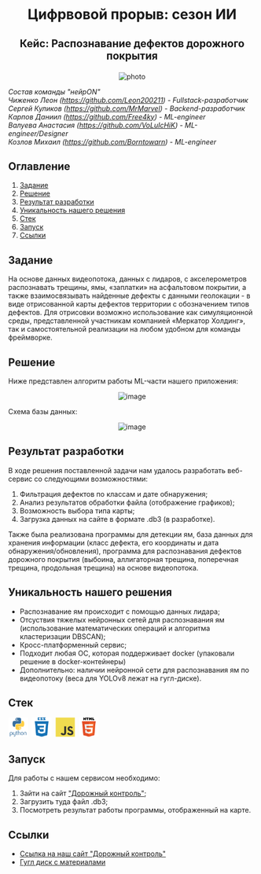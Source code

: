 # <p align="center"> Цифрвовой прорыв: сезон ИИ </p>
## <p align="center"> Кейс: Распознавание дефектов дорожного покрытия </p>
<p align="center">
<img width="743" alt="photo" src="https://github.com/VoLuIcHiK/road-defects/assets/90902903/4f1fc722-3283-4555-b86d-edb4113e140c">
</p>


*Состав команды "нейрON"*   
*Чиженко Леон (https://github.com/Leon200211) - Fullstack-разработчик*    
*Сергей Куликов (https://github.com/MrMarvel) - Backend-разработчик*  
*Карпов Даниил (https://github.com/Free4ky) - ML-engineer*  
*Валуева Анастасия (https://github.com/VoLuIcHiK) - ML-engineer/Designer*   
*Козлов Михаил (https://github.com/Borntowarn) - ML-engineer*  

## Оглавление
1. [Задание](#1)
2. [Решение](#2)
3. [Результат разработки](#3)
4. [Уникальность нашего решения](#5)
5. [Стек](#6)
6. [Запуск](#7)
7. [Ссылки](#9)

## <a name="1"> Задание </a>

На основе данных видеопотока, данных с лидаров, с акселерометров распознавать трещины, ямы, «заплатки» на асфальтовом покрытии, а также взаимосвязывать найденные дефекты с данными геолокации - в виде отрисованной карты дефектов территории с обозначением типов дефектов. Для отрисовки возможно использование как симуляционной среды, представленной участникам компанией «Меркатор Холдинг», так и самостоятельной реализации на любом удобном для команды фреймворке.

## <a name="2">Решение </a>

Ниже представлен алгоритм работы ML-части нашего приложения: 
<p align="center">
<img width="600" height="400" alt="image" src="">
</p>
Схема базы данных: 
<p align="center">
<img width="600" height="400" alt="image" src="">
</p>

## <a name="3">Результат разработки </a>

В ходе решения поставленной задачи нам удалось разработать веб-сервис со следующими возможностями:
1. Фильтрация дефектов по классам и дате обнаружения;
2. Анализ результатов обработки файла (отображение графиков);
3. Возможность выбора типа карты;
4. Загрузка данных на сайте в формате .db3 (в разработке).

Также была реализована программы для детекции ям, база данных для хранения информации (класс дефекта, его координаты и дата обнаружения/обновления), программа для распознавания дефектов дорожного покрытия (выбоина, аллигаторная трещина, поперечная трещина, продольная трещина) на основе видеопотока. 



## <a name="5">Уникальность нашего решения </a>
- Распознавание ям происходит с помощью данных лидара;
- Отсуствия тяжелых нейронных сетей для распознавания ям (использование математических операций и алгоритма кластеризации DBSCAN);
- Кросс-платформенный сервис;
- Подходит любая ОС, которая поддерживает docker (упаковали решение в docker-контейнеры)
- Дополнительно: наличии нейронной сети для распознавания ям по видеопотоку (веса для YOLOv8 лежат на гугл-диске).


## <a name="6">Стек </a>
<div>
  <img src="https://github.com/devicons/devicon/blob/master/icons/python/python-original-wordmark.svg" title="Python" alt="Puthon" width="40" height="40"/>&nbsp;
  <img src="https://github.com/devicons/devicon/blob/master/icons/css3/css3-plain-wordmark.svg" title="css" alt="css" width="40" height="40"/>&nbsp;
  <img src="https://github.com/devicons/devicon/blob/master/icons/javascript/javascript-original.svg" title="js" alt="js" width="40" height="40"/>&nbsp;
  <img src="https://github.com/devicons/devicon/blob/master/icons/html5/html5-original-wordmark.svg" title="html" alt="html" width="40" height="40"/>&nbsp;

  

## <a name="7">Запуск </a>
Для работы с нашем сервисом необходимо:
1. Зайти на сайт ["Дорожный контроль"](http://u1988986.isp.regruhosting.ru/);
2. Загрузить туда файл .db3;
3. Посмотреть результат работы программы, отображенный на карте.


## <a name="9">Ссылки</a>
- [Ссылка на наш сайт "Дорожный контроль"](http://u1988986.isp.regruhosting.ru/)
- [Гугл диск с материалами](https://drive.google.com/drive/u/0/folders/1kpDulDps4xzH_tF3F8Zxzf_Mqz_BsiFG)



